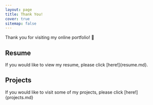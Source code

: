 ```yaml
---
layout: page
title: Thank You!
cover: true
sitemap: false
---
```


Thank you for visiting my online portfolio! 🎉


## Resume
If you would like to view my resume, please click [here!]{resume.md}.

## Projects
If you would like to visit some of my projects, please click [here!]{projects.md}
